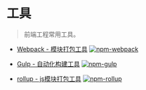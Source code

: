 # 工具
> 前端工程常用工具。


+ [Webpack - 模块打包工具](https://webpack.js.org/) [![npm-webpack][npm-webpack]][npm-webpack-url]
	<!-- github star -->
	<!-- <iframe src="https://ghbtns.com/github-btn.html?user=webpack&amp;repo=webpack&amp;type=watch&amp;count=true" allowtransparency="true" frameborder="0" scrolling="0" width="156px" height="30px"></iframe> -->

+ [Gulp - 自动化构建工具](https://www.gulpjs.com.cn/) [![npm-gulp][npm-gulp]][npm-gulp-url]
+ [rollup - js模块打包工具](https://www.rollupjs.com/guide/zh) [![npm-rollup][npm-rollup]][npm-rollup-url]

<!-- badge -->
[npm-webpack]: https://img.shields.io/npm/v/webpack.svg
[npm-webpack-url]: https://npmjs.com/package/webpack

[npm-gulp]: https://img.shields.io/npm/v/gulp.svg
[npm-gulp-url]: https://www.npmjs.com/package/gulp

[npm-rollup]: https://img.shields.io/npm/v/rollup.svg
[npm-rollup-url]: https://www.npmjs.com/package/gulp
